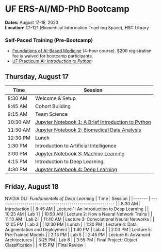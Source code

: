# UF ERS-AI/MD-PhD Bootcamp
**Dates:** August 17-18, 2023  
**Location:** C1-121 (Biomedical Information Teaching Space), HSC Library

### Self-Paced Training (Pre-Bootcamp)
* [Foundations of AI-Based Medicine](https://reg.pwd.aa.ufl.edu/search/publicCourseSearchDetails.do?method=load&courseId=1152676&selectedProgramAreaId=1015758&selectedProgramStreamId=1016506#courseSectionDetails_1152690) (4-hour course). $200 registration fee is waived for bootcamp participants.
* [UF Practicum AI: *Introduction to Python*](https://github.com/PracticumAI/python)


## Thursday, August 17
| Time    | Session                                                      |
| ------- | ----------------------------------------------------------- |
| 8:30 AM | Welcome & Setup |
| 8:45 AM | Cohort Building |
| 9:15 AM | Team Science |
| 10:30 AM | [Jupyter Notebook 1: A Brief Introduction to Python](https://colab.research.google.com/github/uf-com-ai/ers-bootcamp/blob/main/notebooks/01_brief_intro_python.ipynb) |                                               |
| 11:30 AM | [Jupyter Notebook 2: Biomedical Data Analysis](https://colab.research.google.com/github/uf-com-ai/ers-bootcamp/blob/main/notebooks/02_biomedical_data_analysis_pandas.ipynb)       |
| 12:30 PM | Lunch                                                       |
| 1:30 PM | Introduction to Artificial Intelligence                         |                                              |
| 3:00 PM     | [Jupyter Notebook 3: Machine Learning](https://colab.research.google.com/github/uf-com-ai/ers-bootcamp/blob/main/notebooks/03_machine_learning_patient_data.ipynb)               |                                                   |
| 4:15 PM        | Introduction to Deep Learning                        |
| 4:30 PM  | [Jupyter Notebook 4: Deep Learning](https://colab.research.google.com/github/uf-com-ai/ers-bootcamp/blob/main/notebooks/04_intro_neural_networks.ipynb) 

## Friday, August 18
NVIDIA DLI: *Fundamentals of Deep Learning*
| Time    | Session                                                      |
| ------- | ----------------------------------------------------------- |
| 8:30 AM | Introduction |
| 8:45 AM | Lecture 1: An Introduction to Deep Learning |
| 10:25 AM | Lab 1 |
| 10:50 AM | Lecture 2: How a Neural Network Trains |
| 11:10 AM | Lab 2 |
| 11:40 AM | Lecture 3: Convolutional Neural Networks |
| 12:05 PM | Lab 3 |
| 12:30 PM | Lunch |
| 1:20 PM | Lecture 4: Data Augmentation and Deployment |
| 1:40 PM | Lab 4 |
| 2:00 PM | Lecture 5: Pre-Trained Models |
| 2:15 PM | Lab 5 |
| 2:45 PM | Lecture 6: Advanced Architectures |
| 3:25 PM | Lab 6 |
| 3:55 PM | Final Project: Object Classification |
| 4:15 PM | Final Review |
